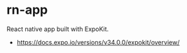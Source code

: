 # rn-app
React native app built with ExpoKit.
- https://docs.expo.io/versions/v34.0.0/expokit/overview/
